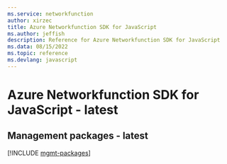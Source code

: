 ```yaml
---
ms.service: networkfunction
author: xirzec
title: Azure Networkfunction SDK for JavaScript
ms.author: jeffish
description: Reference for Azure Networkfunction SDK for JavaScript
ms.data: 08/15/2022
ms.topic: reference
ms.devlang: javascript
---
```

# Azure Networkfunction SDK for JavaScript - latest

## Management packages - latest
[!INCLUDE [mgmt-packages](networkfunction-mgmt-index.md)]